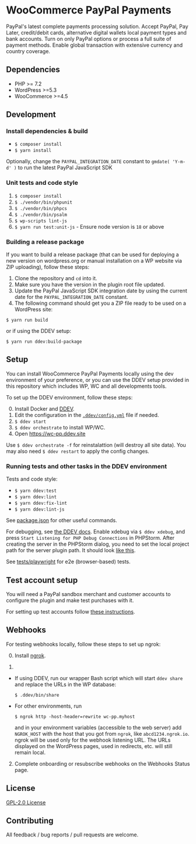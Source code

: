 # WooCommerce PayPal Payments

PayPal's latest complete payments processing solution. Accept PayPal, Pay Later, credit/debit cards, alternative digital wallets local payment types and bank accounts. Turn on only PayPal options or process a full suite of payment methods. Enable global transaction with extensive currency and country coverage.

## Dependencies

* PHP >= 7.2
* WordPress >=5.3
* WooCommerce >=4.5

## Development

### Install dependencies & build

- `$ composer install`
- `$ yarn install`

Optionally, change the `PAYPAL_INTEGRATION_DATE` constant to `gmdate( 'Y-m-d' )` to run the latest PayPal JavaScript SDK

### Unit tests and code style

1. `$ composer install`
2. `$ ./vendor/bin/phpunit`
3. `$ ./vendor/bin/phpcs`
4. `$ ./vendor/bin/psalm`
5. `$ wp-scripts lint-js`
6. `$ yarn run test:unit-js` - Ensure node version is `18` or above

### Building a release package

If you want to build a release package
(that can be used for deploying a new version on wordpress.org or manual installation on a WP website via ZIP uploading),
follow these steps:

1. Clone the repository and `cd` into it.
2. Make sure you have the version in the plugin root file updated.
3. Update the PayPal JavaScript SDK integration date by using the current date for the `PAYPAL_INTEGRATION_DATE` constant.
4. The following command should get you a ZIP file ready to be used on a WordPress site:

```
$ yarn run build
```
or if using the DDEV setup:

```
$ yarn run ddev:build-package
```

## Setup

You can install WooCommerce PayPal Payments locally using the dev environment of your preference, or you can use the DDEV setup provided in this repository which includes WP, WC and all developments tools.

To set up the DDEV environment, follow these steps:

0. Install Docker and [DDEV](https://ddev.readthedocs.io/en/stable/).
1. Edit the configuration in the [`.ddev/config.yml`](.ddev/config.yaml) file if needed.
2. `$ ddev start`
3. `$ ddev orchestrate` to install WP/WC.
4. Open https://wc-pp.ddev.site

Use `$ ddev orchestrate -f` for reinstalattion (will destroy all site data).
You may also need `$ ddev restart` to apply the config changes.

### Running tests and other tasks in the DDEV environment

Tests and code style:
- `$ yarn ddev:test`
- `$ yarn ddev:lint`
- `$ yarn ddev:fix-lint`
- `$ yarn ddev:lint-js`

See [package.json](/package.json) for other useful commands.

For debugging, see [the DDEV docs](https://ddev.readthedocs.io/en/stable/users/step-debugging/).
Enable xdebug via `$ ddev xdebug`, and press `Start Listening for PHP Debug Connections` in PHPStorm.
After creating the server in the PHPStorm dialog, you need to set the local project path for the server plugin path.
It should look [like this](https://i.imgur.com/ofsF1Mc.png).

See [tests/playwright](tests/playwright) for e2e (browser-based) tests.

## Test account setup

You will need a PayPal sandbox merchant and customer accounts to configure the plugin and make test purchases with it.

For setting up test accounts follow [these instructions](https://github.com/woocommerce/woocommerce-paypal-payments/wiki/Testing-Setup).

## Webhooks

For testing webhooks locally, follow these steps to set up ngrok:

0. Install [ngrok](https://ngrok.com/).

1.
  - If using DDEV, run our wrapper Bash script which will start `ddev share` and replace the URLs in the WP database:
    ```
    $ .ddev/bin/share
    ```

  - For other environments, run
    ```
    $ ngrok http -host-header=rewrite wc-pp.myhost
    ```
    and in your environment variables (accessible to the web server) add `NGROK_HOST` with the host that you got from `ngrok`, like `abcd1234.ngrok.io`. ngrok will be used only for the webhook listening URL.
The URLs displayed on the WordPress pages, used in redirects, etc. will still remain local.

2. Complete onboarding or resubscribe webhooks on the Webhooks Status page.

## License

[GPL-2.0 License](LICENSE)

## Contributing

All feedback / bug reports / pull requests are welcome.
